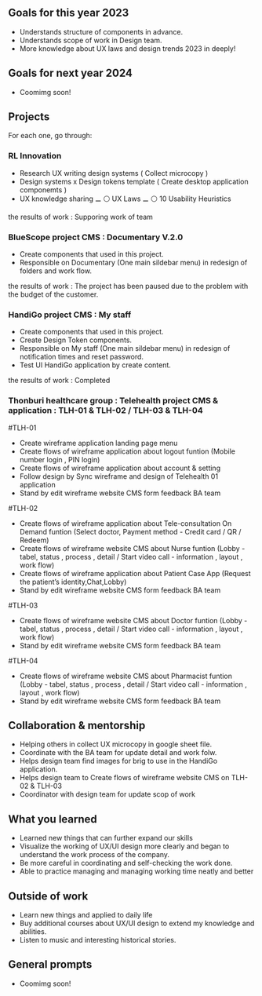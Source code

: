 ## Goals for this year 2023

* Understands structure of components in advance.
* Understands scope of work in Design team.
* More knowledge about UX laws and design trends 2023 in deeply!

## Goals for next year 2024

* Coomimg soon!

## Projects

For each one, go through:

### RL Innovation

* Research UX writing design systems ( Collect microcopy )
* Design systems x Design tokens template ( Create desktop application componemts )
* UX knowledge sharing
⚊ ⚪ UX Laws
⚊ ⚪ 10 Usability Heuristics

the results of work : Supporing work of team

### BlueScope project CMS : Documentary V.2.0

* Create components that used in this project. 
* Responsible on Documentary (One main sildebar menu) in redesign of folders and work flow.

the results of work : The project has been paused due to the problem with the budget of the customer.

### HandiGo project CMS : My staff

* Create components that used in this project. 
* Create Design Token components.
* Responsible on My staff (One main sildebar menu) in redesign of notification times and reset password.
* Test UI HandiGo application by create content.

the results of work : Completed

### Thonburi healthcare group : Telehealth project CMS & application : TLH-01 & TLH-02 / TLH-03 & TLH-04

#TLH-01

* Create wireframe application landing page menu
* Create flows of wireframe application about logout funtion (Mobile number login , PIN login)
* Create flows of wireframe application about account & setting 
* Follow design by Sync wireframe and design of Telehealth 01 application
* Stand by edit wireframe website CMS form feedback BA team 

#TLH-02

* Create flows of wireframe application about Tele-consultation On Demand funtion (Select doctor, Payment method - Credit card / QR / Redeem) 
* Create flows of wireframe website CMS about Nurse funtion (Lobby - tabel, status , process , detail / Start video call - information , layout , work flow)
* Create flows of wireframe application about Patient Case App (Request the patient’s identity,Chat,Lobby)
* Stand by edit wireframe website CMS form feedback BA team 

#TLH-03

* Create flows of wireframe website CMS about Doctor funtion (Lobby - tabel, status , process , detail / Start video call - information , layout , work flow) 
* Stand by edit wireframe website CMS form feedback BA team

#TLH-04

* Create flows of wireframe website CMS about Pharmacist funtion (Lobby - tabel, status , process , detail / Start video call - information , layout , work flow) 
* Stand by edit wireframe website CMS form feedback BA team

## Collaboration & mentorship

* Helping others in collect UX microcopy in google sheet file.
* Coordinate with the BA team for update detail and work folw.
* Helps design team find images for brig to use in the HandiGo application.
* Helps design team to Create flows of wireframe website CMS on TLH-02 & TLH-03
* Coordinator with design team for update scop of work

## What you learned

* Learned new things that can further expand our skills
* Visualize the working of UX/UI design more clearly and began to understand the work process of the company.
* Be more careful in coordinating and self-checking the work done.
* Able to practice managing and managing working time neatly and better

## Outside of work

* Learn new things and applied to daily life
* Buy additional courses about UX/UI design to extend my knowledge and abilities.
* Listen to music and interesting historical stories.

## General prompts

* Coomimg soon!
